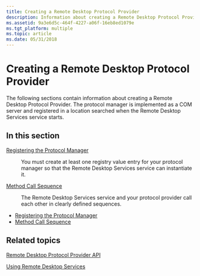 ```yaml
---
title: Creating a Remote Desktop Protocol Provider
description: Information about creating a Remote Desktop Protocol Provider. The protocol manager is implemented as a COM server and registered in a location searched when the Remote Desktop Services service starts.
ms.assetid: 9a3e6d5c-464f-4227-a06f-16eb8ed1079e
ms.tgt_platform: multiple
ms.topic: article
ms.date: 05/31/2018
---
```


# Creating a Remote Desktop Protocol Provider

The following sections contain information about creating a Remote Desktop Protocol Provider. The protocol manager is implemented as a COM server and registered in a location searched when the Remote Desktop Services service starts.

## In this section

<dl> <dt>

[Registering the Protocol Manager](registering-the-custom-protocol.md)
</dt> <dd>

You must create at least one registry value entry for your protocol manager so that the Remote Desktop Services service can instantiate it.

</dd> <dt>

[Method Call Sequence](method-call-sequence.md)
</dt> <dd>

The Remote Desktop Services service and your protocol provider call each other in clearly defined sequences.

</dd> </dl>

-   [Registering the Protocol Manager](registering-the-custom-protocol.md)
-   [Method Call Sequence](method-call-sequence.md)

## Related topics

<dl> <dt>

[Remote Desktop Protocol Provider API](custom-remote-desktop-protocols.md)
</dt> <dt>

[Using Remote Desktop Services](using-terminal-services.md)
</dt> </dl>

 

 




